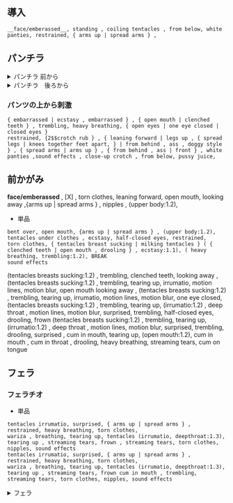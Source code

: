 


## 導入
```
__face/emberassed__, standing , coiling tentacles , from below, white panties, restrained, { arms up | spread arms } , 
```

## パンチラ

<!-- ```
__face/emberassed__, from below, restrained, { arms up | spread arms } , knees together feet apart, 
from below , from below, restrained, { arms up | spread arms } , m legs , from below , pussy juice, nose blush
tearing up , open mouth , heavy breathing, emberrassed , cleanched teeth , coiling tentacles , from below, restrained, { arms up | spread arms } , legs up , from ,below , pussy juice, nose blush, (crotch rub:1.2) 
from below, white panties, restrained, { arms up | spread arms } , legs up , from below , pussy juice, nose blush, crotch rub , female ejaculation, open mouth , heavy breathing, emberrassed , (ecstasy , trembling:1.3)
``` -->


<details><summary>パンチラ 前から</summary>

<!-- ```
from below , knees together feet apart, legs wrap tearing up,
surprised , sobbing , tearing up , from below , legs wrap arms up , restrained , streaming tears, spread legs , clenched teeth, 
sobbing , tearing up , from below , legs wrap arms up , restrained , tearing up, streaming tears, clenched teeth, frown , spread legs , legs up
from below , close-up crotch , legs wrap arms up , restrained , tearing up, spread legs , legs up , pussy juice , crotch rub , motion lines, motion blur, ( trembling, ecstasy:1.3), heavy breathing, (trembling:1.2), heavy breathing, drooling , 
from below , close-up crotch , legs wrap arms up , restrained , tearing up, spread legs , legs up , pussy juice , tentacle rub crotch , motion lines, motion blur, ( trembling, ecstasy:1.3), heavy breathing, open mouth , (trembling:1.2),half-clossed eyes ,sound effects
from below , close-up crotch , tearing up, covering crotch , pussy juice, embarrassed, nose blush, pussy juice , drooling , heavy breathing, looking away, frown
``` -->

__face/emberassed__ , [X] , white panties, torn clothes, 

```
from below , knees together feet apart, legs wrap tearing up,
surprised , sobbing , tearing up , from below , legs wrap arms up , restrained , streaming tears, full nelson , restrained, clenched teeth,  knees together feet apart, 
sobbing , tearing up , from below , legs wrap arms up , restrained , tearing up, streaming tears, clenched teeth, frown , spread legs , legs up
from below , close-up crotch , restrained , tearing up, full nelson , clenched teeth, pussy juice , tentacle rub crotch , motion lines, motion blur, ( trembling, ecstasy:1.3), heavy breathing,  (trembling:1.2),half-clossed eyes ,sound effects
```

full nelson , restrained, 


</details>

<details><summary>パンチラ　後ろから</summary>
all fours, doggystyle, tentacles restrained, looking at viewer, (from behind , ass:1.2) , restrained, 
all fours, doggystyle, tentacles restrained, looking at viewer, (from behind , ass:1.2) , restrained, spread pussy, pussy juice, heavy breathing, drooling, half-clossed eyes , sound effects
</details>

<!-- __face/emberassed__ , [X] , white panties, torn clothes, 

<details><summary>パンチラ 後ろから</summary>
restrained, (from behind , ass:1.2) , from below, looking at viewer , arms up , restrained, pussy juice, 
restrained, (from behind , ass:1.2) , from below, looking at viewer , arms up , restrained, pussy juice, sspread pussy , panties aside 
</details> -->

### パンツの上から刺激
```
{ embarrassed | ecstasy , embarrassed } , { open mouth | clenched teeth } , trembling, heavy breathing, { open eyes | one eye closed | closed eyes } 
restrained, {2$$crotch rub } , { leaning forward | legs up , { spread legs | knees together feet apart, } | from behind , ass , doggy style } , { spread arms | arms up } , { from behind , ass | front } , white panties ,sound effects , close-up crotch , from below, pussy juice, 
```

## 前かがみ

__face/emberassed__ , [X] , torn clothes, leaning forward, open mouth, looking away ,{arms up | spread arms } , nipples , (upper body:1.2), 


- 単品
```
bent over, open mouth, {arms up | spread arms } , (upper body:1.2), tentacles under clothes , ecstasy, half-closed eyes, restrained, 
torn clothes, { tentacles breast sucking | milking tentacles } ( { clenched teeth | open mouth , drooling } , ecstasy:1.1), ( heavy breathing, trembling:1.2), BREAK
sound effects
```

<!-- 

restrained, 
(tentacles breasts sucking:1.2) , trembling, clenched teeth, doggystyle, 
looking away , (tentacles breasts sucking:1.2) , trembling, tearing up, irrumatio, motion lines, motion blur, 
(tentacles breasts sucking:1.2) , trembling, tearing up, irrumatio, motion lines, motion blur, surprised, trembling, half-closed eyes, drooling, from below 
(tentacles breasts sucking:1.2) , trembling, tearing up, irrumatio, motion lines, motion blur, surprised, trembling, half-closed eyes, drooling, frown , cum in mouth 
{arms up | spread arms } , restrained, (tentacles breasts sucking:1.2) , trembling, streaming tears , (surprised:1.2), irrumatio, motion lines, motion blur, surprised, trembling, drooling, frown , cum in mouth 
tearing up, open mouth, cum in mouth , cum in throat , drooling, heavy breathing, streaming tears, from above , front -->



(tentacles breasts sucking:1.2) , trembling, clenched teeth, 
looking away , (tentacles breasts sucking:1.2) , trembling, tearing up, irrumatio, motion lines, motion blur, open mouth
looking away , (tentacles breasts sucking:1.2) , trembling, tearing up, irrumatio, motion lines, motion blur, one eye closed, 
(tentacles breasts sucking:1.2) , trembling, tearing up, (irrumatio:1.2) , deep throat , motion lines, motion blur, surprised, trembling, half-closed eyes, drooling, frown 
(tentacles breasts sucking:1.2) , trembling, tearing up, (irrumatio:1.2) , deep throat , motion lines, motion blur, surprised, trembling, drooling, surprised , cum in mouth, 
tearing up, (open mouth:1.2), cum in mouth , cum in throat , drooling, heavy breathing, streaming tears, cum on tongue


## フェラ


### フェラチオ


- 単品

```
tentacles irrumatio, surprised, { arms up | spread arms } , restrained, heavy breathing, torn clothes, 
wariza , breathing, tearing up, tentacles (irrumatio, deepthroat:1.3), tearing up , streaming tears, frown , streaming tears, torn clothes, nipples, sound effects
tentacles irrumatio, surprised, { arms up | spread arms } , restrained, heavy breathing, torn clothes, 
wariza , breathing, tearing up, tentacles (irrumatio, deepthroat:1.3), tearing up , streaming tears, frown cum in mouth , trembling, streaming tears, torn clothes, nipples, sound effects

```

<details><summary>フェラ</summary>
 [X] , close-up face , looking at viewer,  torn clothes,  nipples, 

```
heavy breathing, arms up , restrained, clenched teeth, trembling, heavy breathing, tearing up, 
upper body , heavy breathing, arms up , restrained, trembling, heavy breathing, tearing up, irrumatio, deepthroat, (surprised:1.2), tearing up , streaming tears, frown , from side ,sound effect , 
looking away , upper body , heavy breathing, arms up , restrained, trembling, heavy breathing, tearing up, irrumatio, deepthroat, tearing up ,front , motion lines , motion blur , from side ,sound effect , 
upper body , heavy breathing, arms up , tentacles restrained, tearing up, tentacle irrumatio, deepthroat, (surprised:1.3) trembling, (, cum in mouth , (trembling:1.3), streaming tears, frown , irrumatio , close-up face , cowboy shot ,sound effect , 
cum in mouth , open mouth, heavy breathing, spread arms , trembling, cum in mouth , restrained , (trembling:1.3), half-closed eyes , drooling , heavy breathing , upper body , from above , facial, bukkake , cum on breasts , close-up face ,sound effect , 
```　
</details>

- 校内写生
```

- ランダム
```
{ upper body | close-up face | face } , { surprised | embarrassed | ecstasy , embarrassed | frown , tearing up } , trembling, heavy breathing, { open eyes | one eye closed } , nipples, 
irrumatio, deepthroat, motion lines, drooling , { spread arms | arms up } , restrained, cum in mouth , facial , bukkake , sound effects, { breast sucking | sweat | nipple tweak } , trembling, 
```
```


### クパァ→挿入

torn clothes, nipples, [X] , from below, facial , from below , facial , bukkake, 
- 前から
```
covering crotch , from below, clenched teeth, pussy juice, frown ,   knees together feet apart, 
spread arms , restrained, close-up crotch,  open mouth, surprised, nose blush, spread pussy , m legs , close-up pussy , pussy juice ,  streaming tears , surprised
arms up , restrained, close-up crotch , open mouth, streaming tears, pussy juice, imminent penetration , pussy , legs up , 
spread arms , restrained,  open mouth, tearing up , ecstasy , heavy breathing ,  pussy juice, deep penetration, cross-section , motion lines,  legs up , spread legs ,sound effect , close-up pussy , closed-eyes , clenched teeth, 
 ```
- 後ろから
```
streaming tears, open mouth, embarrassed, from behind , ass , imminent penetration, covering crotch, 
streaming tears, open mouth, embarrassed, from behind , ass , imminent penetration, bent over, (large insertion:1.1) , from below, restrained, sound effects
```

- 見せつけ
```
{ cowboy shot | upper body | (face only:1.2) } , { surprised | embarrassed | ecstasy , embarrassed } , trembling, heavy breathing, { open eyes | one eye closed } 
 { wariza | leaning forward } , { spread arms | arms up } , restrained, cum in mouth , facial , frown , oral invitation, open mouth , cum in throat , tearing up, sobbing , 
```

## 挿入
<!-- 
torn clothes, nipples, restrained, open mouth,
__face/emberassed__, female orgasm, ecstasy, heavy breathing, half-closed eyes , drooling , __tentacle/10_sex_horizon__ -->


<!-- torn clothes, nipples, 
{ 1.2::__face/emberassed__ | half-closed eyes , heavy breathing, open mouth } { 0.5::cross-section | sweat } , { sweat | __tentacle/92_bukkake__ | __tentacle/96_bukkake__ } , { __tentacle/90_base__ | __tentacle/10_sex_horizon__ | __tentacle/11_sex_vertical__ | tentacles sex } , { arms up | spread arms | sweat } , restrained, motion lines, motion blur, from below, close-up pussy, 
 { 0.8::sweat | 1.2::nipples | tentacles breast sucking | tentacles milking tentacles } , { sweat | comic, multiple view, frame , text , speech bubble, focus line, vibrating line, comic expression } , trembling, female orgasm -->

- 標準
<!-- ```
1girl , solo , tentacles sex , { arms up | spread arms | sweat } , restrained, tearing up , pussy juice, large insertion
 {2-3$$tentacles breast sucking | tentacles milking tentacles | nipple tweak | cross-section | clitoris tweak | irrumatio } , 
``` -->

<!-- - 拡張
```
{ 1.2::__face/emberassed__ | half-closed eyes , heavy breathing, open mouth } { 0.5::cross-section | sweat } , heavy breathing, trembling, { __tentacle/90_base__ | __tentacle/10_sex_horizon__ | tentacles sex } , { arms up | spread arms | sweat } , restrained, motion lines, motion blur, from below, close-up pussy, large insertion , { sweat | (multiple views:1.1) } , tearing up , pussy juice, 
 { 0.8::sweat | 1.2::nipples | tentacles breast sucking | tentacles milking tentacles } , 
``` -->


- 拡張
```
torn clothes, nipples, BREAK 
{2-3$$frown | 0.4::clenched teeth | embarrassed |  open mouth |  half-closed eyes | ecstasy }  , heavy breathing,  , { 0.5::cross-section | sweat } , heavy breathing, trembling, BREAK
 { 2::__tentacle/10_sex_horizon__ | tentacles sex } , { arms up | spread arms | sweat } , restrained, motion lines, tearing up , pussy juice,  sound effects , bukkake , facial , 
```


```トロ顔
,(heavy breathing, female orgasm, trembling, ecstasy:1.3), (large insertion:1.2)
```

## メス堕ち

[X] , from below , close-up pussy , restrained, ,  bukkake,  cum on body ,  sound effects, 
 
- 連続
<!-- ```
spread arms , restrained, large insertion , from below, close- up pussy , motion lines, half-closed eyes, ecstasy, lying , BREAK sound effects ,bukkake, facial , legs up , restrained , frown , cleanched teeth BREAK
spread arms , restrained, large insertion , cross-section , from below, close- up pussy , motion lines,  lying , BREAK sound effects ,bukkake, facial , legs up , restrained , BREAK cum in pussy , trembling , ecstasy ,  cum in uterus ,  surprised , streaming tears ,  arched back ,  frown ,  large insertion , shouting , open mouth 
spread arms , from below, close- up pussy , motion lines, half-closed eyes, ecstasy, lying , BREAK sound effects ,bukkake, facial , legs up BREAK cum in pussy, pink eyes , heart-shaped pupils, female ejaculation, drooling, open mouth, from below,  large insertion , 
spread arms , motion lines, half-closed eyes, ecstasy, lying , BREAK sound effects ,bukkake, facial , legs up BREAK cum in pussy, pink eyes , heart-shaped pupils, female ejaculation, drooling, open mouth,  trembling , cum explosion 

``` -->
```
full nelson,  pussy , pussy juice,  tentacles sex , large insertion ,  from below, pussy ,  arms up , half-closed eyes,  clenched teeth, 
full nelson,  pussy , pussy juice,  tentacles sex , large insertion ,  from below, pussy ,  arms up , x-ray , open mouth , drooling , empty eyes , half-closed eyes , ecstasy, (trembling:1.3) , spread legs , legs up , 
full nelson,  pussy , pussy juice,  tentacles sex , large insertion ,  from below, pussy ,  arms up , x-ray , cum in pussy , arched back , pink eyes , pink eyes , heart-shaped pupils,  open mouth , speech bubble,  female orgasm ,female ejaculation,  spread legs , legs up , 

```


<!-- - 通常
```
heart-shaped pupils, pink eyes, { 1.2::__face/mesu__ | half-closed eyes , heavy breathing, open mouth } { 0.5::cross-section | sweat } , heavy breathing, trembling, { __tentacle/21_female_advantage__ | tentacles sex } , motion lines, motion blur, close-up pussy, (large insertion:1.1) , { sweat | (multiple views:1.1) } , pussy juice, cum in pussy , 
 { 2-3$$0.8::sweat | 1.2::nipples | tentacles breast sucking | tentacles milking tentacles | irrumatio | from below | tweaking own nipple } , multiple views, close-up pussy , drooling,sound effects , bukkake, cum on body, cum on breasts, facial , 
``` -->

- 拡張
```
torn clothes, nipples, 
heart-shaped pupils, pink eyes, { 1.2::__face/mesu__ | half-closed eyes , heavy breathing, open mouth } { 0.5::cross-section | sweat } , heavy breathing, trembling, { __tentacle/21_female_advantage__ | __tentacle/10_sex_horizon__ | tentacles sex } , motion lines, motion blur, from below, close-up pussy, (large insertion:1.1) , { sweat | (multiple views:1.1) } , pussy juice, __tentacle/96_bukkake__ ,
 { 0.8::sweat | 1.2::nipples | tentacles breast sucking | tentacles milking tentacles } , sound effects ,large insertion , bukkake, cum on body, 
```

- 手コキ
```
heart-shaped pupils, pink eyes, fellatio,  handjob,   wariza ,   handjob,  fellatio,   sound effects , bukkake , facial , ecstasy,  half-closed eyes,  
motion lines,  motion blur,  looking at viewer,  from above  , handjob, 
```
- 弓なり
```
heart-shaped pupils, pink eyes, { cowboy shot | from side } , arched back, tentacles sex , 
ahegao,  drooling,  ecstasy,  speech bubble,  sound effects,  cross-section,  cum in pussy
```
- くぱぁ
```
from behind , ass , spread pussy,  looking at viewer,  half-closed eyes,  heavy breathing,  pussy juice,  close-up pussy ,  light smile , open mouth,  drooling, 
heart-shaped pupils, pink eyes,  tentacles sex , spread pussy,  looking at viewer,  half-closed eyes,   from below, spread pussy, pussy juice,  m legs ,  light smile , cervix, cum in pussy , bukkake 
```

## オナニー

```
1girl , half-closed eyes, masturbation, nipple tweak, fingering, female ejaculation, m legs 
1girl , m legs , spread pussy , from below, close-up pussy , female ejaculation, cervix, 
```

## 快楽
heart-shaped pupils, pink eyes, __tentacle/96_bukkake__ , { 1.2::__face/mesu__ | half-closed eyes , heavy breathing, open mouth } { 0.5::cross-section | sweat } , heavy breathing, trembling, { __tentacle/21_female_advantage__ | __tentacle/10_sex_horizon__ | __tentacle/21_female_vertical__ } , motion lines, motion blur, close-up pussy, (large insertion:1.1) , { sweat | (multiple views:1.1) } , pussy juice, { sweat | comic, multiple view, frame , text , speech bubble, focus line, vibrating line, comic expression } , trembling, female orgasm
,

## アヘ顔

- デフォルト
```
tentacles sex , __tentacle/96_bukkake__ , (cum on hair, cum on body, facial:1.1) , { 0.5::cross-section | sweat } , heavy breathing, trembling,motion lines, motion blur, close-up pussy, (large insertion:1.2) , double penetration , { sweat | (multiple views:1.1) } , pussy juice, 
 { 2-3$$0.8::sweat | 1.2::nipples | tentacles breast sucking | tentacles milking tentacles | handjob | gangbang | restrained | from below } ,
```

- 拡張
```
heart-shaped pupils, pink eyes, { 1.2::__face/mesu__ | 2::ahegao, orgasm } , bukkake, 
{ __tentacle/21_female_advantage__ | __tentacle/22_female_horizon__ | __tentacle/21_female_vertical__ } , __tentacle/96_bukkake__ , (cum on hair, cum on body, facial:1.1) , { 0.5::cross-section | sweat } , heavy breathing, trembling,motion lines, motion blur, from below, close-up pussy, (large insertion:1.2) , double penetration , { sweat | (multiple views:1.1) } , pussy juice, 
 { 0.8::sweat | 1.2::nipples | tentacles breast sucking | tentacles milking tentacles } ,
```

## レイプ目

empty eyes, expressionless, streaming tears, open mouth, drooling, orgasm, (ecstasy:1.3), bukkake, 


## オプション系

### 騎乗位

heart-shaped pupils, pink eyes, __tentacle/96_bukkake__ , { 1.2::__face/mesu__ | half-closed eyes , heavy breathing, open mouth } , motion lines, motion blur, close-up pussy, (large insertion:1.1) , cowgirl position, { squatting | straddling | leaning forward } , { sweat | tweaking own nipple | cross-section, } , 

### レイプ

heart-shaped pupils, pink eyes, { 1.2::__face/mesu__ | 2::ahegao, orgasm } , (cum on hair, cum on body, facial:1.1) , { 0.5::cross-section | sweat } , heavy breathing, { missionary, leaning forward , cross-section | wariza | lying , m legs , from below } , tentacles handjob , gangbang, tentacles handjob, {sweat | 0.5::tentacles irrumatio } 
```

```

### ラスト

- くぱぁ
```
empty eyes, expressionless, heart-shaped pupils, pink eyes , streaming tears, open mouth, drooling, orgasm, (ecstasy:1.3), __tentacle/96_bukkake__ , female orgasm , female ejaculation, lying , m legs, female ejaculation, trembling, heavy breathing, from below, spread arms, restrained, (large insertion:1.2) , motion lines, motion blur
empty eyes, heart-shaped pupils, streaming tears, open mouth, drooling, orgasm, (ecstasy:1.3), __tentacle/96_bukkake__ , female orgasm , female ejaculation, 
lying , m legs, female ejaculation, trembling, heavy breathing, from below, spread arms, restrained, (large insertion:1.2) , motion lines, motion blur, cum in pussy, cross-section, 2views
torn clothes, nipples, empty eyes, streaming tears, open mouth, drooling, female orgasm , cum on body , lying , m legs, (trembling:1.3), heavy breathing, from below, spread pussy, cervix, 
```

- 仰向け
```
lying , on back , trembling, heavy breathing, from below, cum drip , after vaginal, cumdrip, cum explosion, 
```

```腹ボテ
lying , m legs, spread pussy, female ejaculation, trembling, heavy breathing, from below, cum drip , after vaginal, after gangbang, cumdrip, cum explosion, (pregnant:1.2), imminent penetration
```

- temp
- [X] , tentacles sex ,  close-up pussy ,  large insertion , { sweat | 0.2::cross-section } 
- [X] , tentacles sex ,  { 0.2::cross-section, cum in pussy | sweat  |close-up pussy }  ,  large insertion ,  pink eyes,  heart-shaped pupils,  drooling,  trembling,   { ecstasy,  heavy breathing,  open mouth,  drooling | 0.5::saliva , ahegao | half-closed eyes, open mouth , drooling } , pussy juice,  female orgasm, heavy breathing,  { 1-2::female ejaculation | sweat | cum in pussy } ,   cum on body,  facial,  cum in mouth , bukkake, 

cowgirl position,  pov , from below,  straddling,  penis,  
spread legs, legs up, from below, pussy , close-up pussy
doggystyle, from behind , ass  , from below, 
top-down bottom-up { from behind , pussy , close-up pussy , }
bent over , close-up breasts , from behind , pussy, close-up pussy 
upside down , restrained  , close-up pussy , from behind , pussy, close-up pussy 
straddling,  from behind , ass , pussy ,  from below, 
sqatting , from behind , ass , pussy , from below, pussy juice ,  
straddling,  from below, pussy
straddling,  from below, pussy
{ m legs | legs up , spread legs }  , reverse upright ,  clitoris,  from below,  
reverse cowgirl position, from behind , ass
squatting ,  from below,
oral , doggystyle,
piledriver \(sex\),   from below, pussy ,   
full nelson , restrained, 


- 上半身

upper body , close-up face , irrumatio , facial , bukkake , cum in mouth { from side | cowboy shot}

- フェラ
  - heart-shaped pupils,  pink eyes ,  half-closed eyes,  heavy breathing,  drooling,  upper body , close-up face ,  irrumatio,  deepthroat,  ,  face only ,  holding tentacles  , ecstasy,  heavy breathing,  trembling,  facial,  bukkake,   { handjob | sweat }  , looking at viewer,  



- test
- [X] , spread arms , restrained,bukkake

clenched teeth,  heavy breathing,  sound effects,  { lying | doggy style , from behind , ass } ,  white panties  , trembling,  heavy breathing,  breast sucking,  (open eyes:1.2)
clenched teeth, half-closed eyes , drooling , heavy breathing,  sound effects,  { lying | doggy style , from behind , ass } ,  white panties  , trembling,  heavy breathing,  breast sucking,  (open eyes:1.2) , crotch rub , heavy breathing , trembling , 

close-up face,  heavy breathing, arms up , restrained, trembling, heavy breathing, tearing up, irrumatio, deepthroat, (surprised:1.2), tearing up , streaming tears, frown , sound effect , frown , 
looking away , upper body , heavy breathing, arms up , restrained, trembling, heavy breathing, tearing up, irrumatio, deepthroat, tearing up ,front , motion lines , motion blur , from side ,sound effect , 
looking away , upper body , heavy breathing, arms up , restrained, trembling, heavy breathing, tearing up, irrumatio, deepthroat, tearing up ,front , motion lines , motion blur , sound effect ,  cum in mouth , tearing up , streaming tears ,(surprised:1.2),
comic ,multiple views, frame ,  heart, trembling, focus line,  trembling,  sound effects,  heavy breathing,  close-up face ,  irrumatio,  cum in mouth , deepthroat,  streaming tears , sobbing , drooling ,  open eyes , looking at viewer , cum in throat , bukkake , 
cum in mouth , open mouth, heavy breathing, spread arms , trembling, cum in mouth , restrained , (trembling:1.3), half-closed eyes , drooling , heavy breathing , upper body , from above , facial, bukkake , cum on breasts , close-up face ,sound effect , tearing up , streaming tears ,

```bak
clenched teeth,  heavy breathing,  sound effects,  { lying | doggy style , from behind , ass } ,  white panties  , trembling,  heavy breathing,  breast sucking,  (open eyes:1.2)
open mouth , tearing up, looking at viewer, heavy breathing, sweat , heavy breathing,  sweat ,  pussy juice , embarrassed, spread pussy , heavy breathing ,   , sound effects, cervix
open mouth , tearing up, looking at viewer, ( female orgasm , trembling , heavy breathing:1.0), sweat , heavy breathing,  sweat ,  pussy juice , embarrassed,   large insertion , pussy juice , ecstasy , (sound effects:1.2),  legs up ,  female orgasm , trembling ,  from below,  { lying | doggy style } , shouting , 
open mouth , tearing up, looking at viewer, ( female orgasm , trembling , heavy breathing:1.2), sweat , heavy breathing,  sweat ,  pussy juice , embarrassed,   large insertion , pussy juice , ecstasy , arched back , (sound effects:1.2),  legs up ,  female orgasm , trembling , ahegao ,  from below,  { lying | doggy style } , shouting , speech bubble
open mouth , tearing up, looking at viewer,( female orgasm , trembling , heavy breathing:1.3),  sweat , heavy breathing,  sweat ,  pussy juice , large insertion , pussy juice , ecstasy , arched back ,  (sound effects:1.5) ,  cum in pussy , cum explosion ,  bukkake , facial , empty eyes , cross-section ,streaming tears, shouting
```